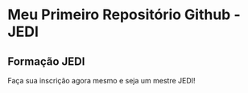 # Meu Primeiro Repositório Github - JEDI
## Formação JEDI

Faça sua inscrição agora mesmo e seja um mestre JEDI!

